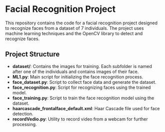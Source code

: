 # Facial Recognition Project

This repository contains the code for a facial recognition project designed to recognize faces from a dataset of 7 individuals. The project uses machine learning techniques and the OpenCV library to detect and recognize faces.

## Project Structure

- **dataset/**: Contains the images for training. Each subfolder is named after one of the individuals and contains images of their face.
- **ML1.py**: Main script for initializing the face recognition process.
- **face_dataset.py**: Script to collect face data and generate the dataset.
- **face_recognition.py**: Script for recognizing faces using the trained model.
- **face_training.py**: Script to train the face recognition model using the dataset.
- **haarcascade_frontalface_default.xml**: Haar Cascade file used for face detection.
- **recordVedio.py**: Utility to record video from a webcam for further processing.

